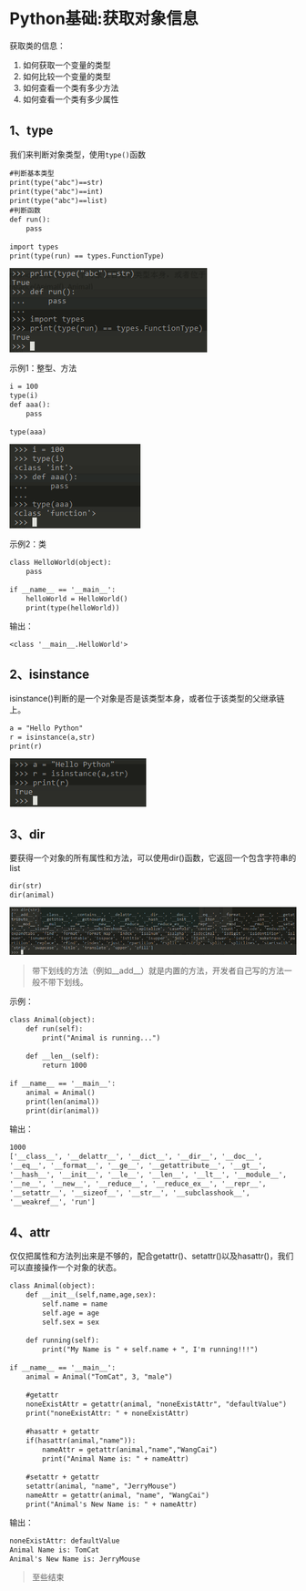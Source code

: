 # Python基础:获取对象信息 #

获取类的信息：

1. 如何获取一个变量的类型
2. 如何比较一个变量的类型
3. 如何查看一个类有多少方法
4. 如何查看一个类有多少属性



## 1、type ##

我们来判断对象类型，使用`type()`函数

	#判断基本类型
	print(type("abc")==str)
	print(type("abc")==int)
	print(type("abc")==list)
	#判断函数
	def run():
	    pass
	
	import types
	print(type(run) == types.FunctionType)

![](images/python_grammer_type_str_function.png)

示例1：整型、方法

	i = 100
	type(i)
	def aaa():
	    pass
	
	type(aaa)

![](images/python_grammer_type_int_function.png)

示例2：类

	class HelloWorld(object):
	    pass
	
	if __name__ == '__main__':
	    helloWorld = HelloWorld()
	    print(type(helloWorld))

输出：

	<class '__main__.HelloWorld'>

## 2、isinstance ##

isinstance()判断的是一个对象是否是该类型本身，或者位于该类型的父继承链上。

	a = "Hello Python"
	r = isinstance(a,str)
	print(r)

![](images/python_grammer_isinstance_str.png)

## 3、dir ##

要获得一个对象的所有属性和方法，可以使用dir()函数，它返回一个包含字符串的list

	dir(str)
	dir(animal)

![](images/python_grammer_dir_str.png)

> 带下划线的方法（例如__add__）就是内置的方法，开发者自己写的方法一般不带下划线。

示例：

	class Animal(object):
	    def run(self):
	        print("Animal is running...")
	
	    def __len__(self):
	        return 1000
	
	if __name__ == '__main__':
	    animal = Animal()
	    print(len(animal))
	    print(dir(animal))

输出：

	1000
	['__class__', '__delattr__', '__dict__', '__dir__', '__doc__', '__eq__', '__format__', '__ge__', '__getattribute__', '__gt__', '__hash__', '__init__', '__le__', '__len__', '__lt__', '__module__', '__ne__', '__new__', '__reduce__', '__reduce_ex__', '__repr__', '__setattr__', '__sizeof__', '__str__', '__subclasshook__', '__weakref__', 'run']


## 4、attr ##

仅仅把属性和方法列出来是不够的，配合getattr()、setattr()以及hasattr()，我们可以直接操作一个对象的状态。

	class Animal(object):
	    def __init__(self,name,age,sex):
	        self.name = name
	        self.age = age
	        self.sex = sex
	
	    def running(self):
	        print("My Name is " + self.name + ", I'm running!!!")
	
	if __name__ == '__main__':
	    animal = Animal("TomCat", 3, "male")
	
	    #getattr
	    noneExistAttr = getattr(animal, "noneExistAttr", "defaultValue")
	    print("noneExistAttr: " + noneExistAttr)
	
	    #hasattr + getattr
	    if(hasattr(animal,"name")):
	        nameAttr = getattr(animal,"name","WangCai")
	        print("Animal Name is: " + nameAttr)
	
	    #setattr + getattr
	    setattr(animal, "name", "JerryMouse")
	    nameAttr = getattr(animal, "name", "WangCai")
	    print("Animal's New Name is: " + nameAttr)

输出：

	noneExistAttr: defaultValue
	Animal Name is: TomCat
	Animal's New Name is: JerryMouse

>至些结束

